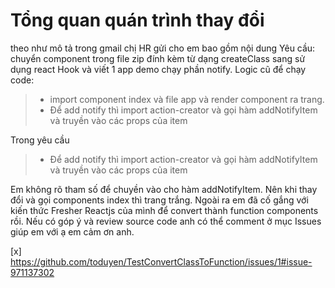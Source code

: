 # Tổng quan quán trình thay đổi
theo như mô tả trong gmail chị HR gửi cho em bao gồm nội dung
Yêu cầu: chuyển component trong file zip đính kèm từ dạng createClass sang sử dụng react Hook và viết 1 app demo chạy phần notify.
Logic cũ để chạy code: 
> - import component index và file app và render component ra trang.
> - Để add notify thì import action-creator và gọi hàm addNotifyItem và truyền vào các props của item

Trong yêu cầu
> - Để add notify thì import action-creator và gọi hàm addNotifyItem và truyền vào các props của item

Em không rõ tham số để chuyền vào cho hàm addNotifyItem. Nên khi thay đổi và gọi components index thì trang trắng. Ngoài ra em đã cố gắng với kiến thức Fresher Reactjs của mình để convert thành function components rồi. Nếu có góp ý và review source code anh có thể comment ở mục Issues giúp em với ạ em cảm ơn anh.

[x] https://github.com/toduyen/TestConvertClassToFunction/issues/1#issue-971137302

